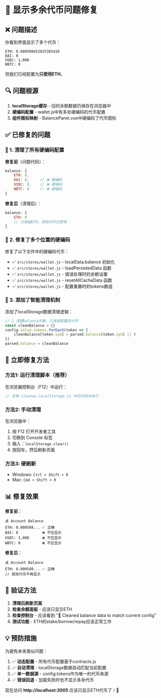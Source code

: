 # 🔧 显示多余代币问题修复

## ❌ 问题描述

你看到界面显示了多个代币：
```
ETH: 0.000508452025365418
DAI: 0
USDC: 1,000
WBTC: 0
```

但我们已经配置为**只使用ETH**。

## 🔍 问题根源

1. **localStorage缓存** - 旧的余额数据仍保存在浏览器中
2. **硬编码配置** - wallet.js中有多处硬编码的代币配置
3. **组件图标映射** - BalancePanel.vue中硬编码了代币图标

## ✅ 已修复的问题

### 🎯 1. 清理了所有硬编码配置

**修复前**（问题代码）：
```javascript
balance: {
    ETH: 0,
    DAI: 0,     // ❌ 硬编码
    USDC: 0,    // ❌ 硬编码  
    WBTC: 0     // ❌ 硬编码
}
```

**修复后**（清理后）：
```javascript
balance: {
    ETH: 0
    // 只保留ETH，其他代币已禁用
}
```

### 🎯 2. 修复了多个位置的硬编码

修复了以下文件中的硬编码代币：
- ✅ `src/stores/wallet.js` - localData.balance 初始化
- ✅ `src/stores/wallet.js` - loadPersistedData 函数
- ✅ `src/stores/wallet.js` - 错误处理时的余额设置
- ✅ `src/stores/wallet.js` - resetAllCacheData 函数
- ✅ `src/stores/wallet.js` - 配置重置时的tokens数组

### 🎯 3. 添加了智能清理机制

添加了localStorage数据清理逻辑：
```javascript
// 🔧 清理balance对象，只保留配置的代币
const cleanBalance = {}
config.value.tokens.forEach(token => {
    cleanBalance[token.sym] = parsed.balance[token.sym] || 0
})
parsed.balance = cleanBalance
```

## 🔧 立即修复方法

### 方法1: 运行清理脚本（推荐）

在浏览器控制台（F12）中运行：
```javascript
// 复制 cleanup-localStorage.js 中的代码并执行
```

### 方法2: 手动清理

在浏览器中：
1. 按 F12 打开开发者工具
2. 切换到 Console 标签
3. 输入：`localStorage.clear()`
4. 按回车，然后刷新页面

### 方法3: 硬刷新

- Windows: `Ctrl + Shift + R`
- Mac: `Cmd + Shift + R`

## 📊 修复效果

**修复前**：
```
💰 Account Balance
ETH: 0.000508... ✅ 正确
DAI: 0           ❌ 不应显示
USDC: 1,000      ❌ 不应显示
WBTC: 0          ❌ 不应显示
```

**修复后**：
```
💰 Account Balance
ETH: 0.000508... ✅ 正确
// 其他代币不再显示
```

## 🚀 验证方法

1. **清理后刷新页面**
2. **检查余额面板** - 应该只显示ETH
3. **检查控制台** - 应该看到 "🧹 Cleaned balance data to match current config"
4. **测试功能** - ETH的stake/borrow/repay应该正常工作

## 💡 预防措施

为避免未来类似问题：

1. ✅ **动态配置** - 所有代币配置基于contracts.js
2. ✅ **自动清理** - localStorage数据自动匹配当前配置  
3. ✅ **单一数据源** - config.tokens作为唯一的代币来源
4. ✅ **错误回退** - 加载失败时也不显示多余代币

现在访问 **http://localhost:3005** 应该只显示ETH代币了！🎉
